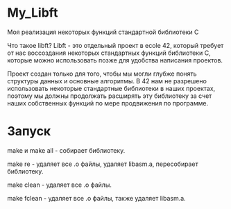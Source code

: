 # My_Libft

Моя реализация некоторых функций стандартной библиотеки C

Что такое libft?
Libft - это отдельный проект в ecole 42, который требует от нас воссоздания некоторых стандартных функций библиотеки C, которые можно использовать позже для удобства написания проектов.

Проект создан только для того, чтобы мы могли глубже понять структуры данных и основные алгоритмы. В 42 нам не разрешено использовать некоторые стандартные библиотеки в наших проектах, поэтому мы должны продолжать расширять эту библиотеку за счет наших собственных функций по мере продвижения по программе.

# Запуск

make и make all - собирает библиотеку.

make re - удаляет все .o файлы, удаляет libasm.a, пересобирает библиотеку.

make clean - удаляет все .o файлы.

make fclean - удаляет все .o файлы, также удаляет libasm.a.
